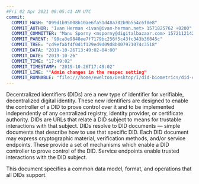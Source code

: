 ```yaml
---
#Fri 02 Apr 2021 06:05:41 AM UTC
commit:
  COMMIT_HASH: "099d1b95008b10ae6fa51d48a702b9b554c6f0e8"
  COMMIT_AUTHOR: "Ivan Herman <ivan@ivan-herman.net> 1571825762 +0200"
  COMMIT_COMMITTER: "Manu Sporny <msporny@digitalbazaar.com> 1572112142 -0400"
  COMMIT_PARENT: "98ca3e9848ee7f7179bc256f5c43fc343b36845c"
  COMMIT_TREE: "cd9efabf4f0d1f129ed9d09d8b007971074c3518"
  COMMIT_DATA: "2019-10-26T13:49:02-04:00"
  COMMIT_DATE: "2019-10-26"
  COMMIT_TIME: "17:49:02"
  COMMIT_TIMESTAMP: "2019-10-26T17:49:02"
  COMMIT_LINE: ""Admin changes in the respec setting"
  COMMIT_RUNNABLE: "file:///home/ewelton/Desktop/I/did-biometrics/did-core-dataset/analysis/gitinfo/099d1b95008b10ae6fa51d48a702b9b554c6f0e8/snapshot/index.html"
---
```


<section id="abstract">
<p>
<a>Decentralized identifiers</a> (DIDs) are a new type of identifier for
verifiable, decentralized digital identity. These new identifiers
are designed to enable the controller of a <a>DID</a> to prove control over
it and to be implemented independently of any centralized registry,
identity provider, or certificate authority. <a>DIDs</a> are URLs that relate
a <a>DID subject</a> to means for trustable interactions with that subject.
<a>DIDs</a> resolve to <a>DID documents</a> — simple documents that describe how
to use that specific <a>DID</a>. Each <a>DID document</a> may express cryptographic
material, verification methods, and/or <a>service endpoints</a>. These provide
a set of mechanisms which enable a <a>DID controller</a> to prove control of the
<a>DID</a>. <a>Service endpoints</a> enable trusted interactions with the <a>DID
subject</a>.
    </p>
<p>
This document specifies a common data model, format, and operations that
all <a>DIDs</a> support.
    </p>
</section>
